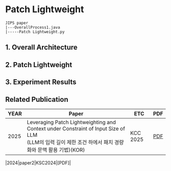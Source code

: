 # Patch Lightweight

```
JIPS paper
|---OverallProcess1.java
|-----Patch Lightweight.py
```

## 1. Overall Architecture

## 2. Patch Lightweight

## 3. Experiment Results


## Related Publication
|YEAR|Paper|ETC|PDF|
|-----|--------------------------------------------------------------------------------|---------|----------------------|
|2025|Leveraging Patch Lightweighting and Context under Constraint of Input Size of LLM<br>(LLM의 입력 길이 제한 조건 하에서 패치 경량화와 문맥 활용 기법)(KOR)|KCC 2025|[PDF](papers/APR1.pdf)|
                  
|2024|paper2|KSC2024|[PDF]|
